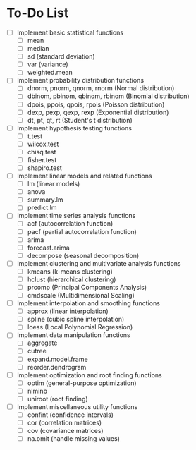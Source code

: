 # To-Do List

- [ ] Implement basic statistical functions
  - [ ] mean
  - [ ] median
  - [ ] sd (standard deviation)
  - [ ] var (variance)
  - [ ] weighted.mean
- [ ] Implement probability distribution functions
  - [ ] dnorm, pnorm, qnorm, rnorm (Normal distribution)
  - [ ] dbinom, pbinom, qbinom, rbinom (Binomial distribution)
  - [ ] dpois, ppois, qpois, rpois (Poisson distribution)
  - [ ] dexp, pexp, qexp, rexp (Exponential distribution)
  - [ ] dt, pt, qt, rt (Student's t distribution)
- [ ] Implement hypothesis testing functions
  - [ ] t.test
  - [ ] wilcox.test
  - [ ] chisq.test
  - [ ] fisher.test
  - [ ] shapiro.test
- [ ] Implement linear models and related functions
  - [ ] lm (linear models)
  - [ ] anova
  - [ ] summary.lm
  - [ ] predict.lm
- [ ] Implement time series analysis functions
  - [ ] acf (autocorrelation function)
  - [ ] pacf (partial autocorrelation function)
  - [ ] arima
  - [ ] forecast.arima
  - [ ] decompose (seasonal decomposition)
- [ ] Implement clustering and multivariate analysis functions
  - [ ] kmeans (k-means clustering)
  - [ ] hclust (hierarchical clustering)
  - [ ] prcomp (Principal Components Analysis)
  - [ ] cmdscale (Multidimensional Scaling)
- [ ] Implement interpolation and smoothing functions
  - [ ] approx (linear interpolation)
  - [ ] spline (cubic spline interpolation)
  - [ ] loess (Local Polynomial Regression)
- [ ] Implement data manipulation functions
  - [ ] aggregate
  - [ ] cutree
  - [ ] expand.model.frame
  - [ ] reorder.dendrogram
- [ ] Implement optimization and root finding functions
  - [ ] optim (general-purpose optimization)
  - [ ] nlminb
  - [ ] uniroot (root finding)
- [ ] Implement miscellaneous utility functions
  - [ ] confint (confidence intervals)
  - [ ] cor (correlation matrices)
  - [ ] cov (covariance matrices)
  - [ ] na.omit (handle missing values)
